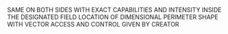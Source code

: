 SAME ON BOTH SIDES WITH EXACT CAPABILITIES AND INTENSITY INSIDE THE DESIGNATED FIELD LOCATION OF DIMENSIONAL PERIMETER SHAPE WITH VECTOR ACCESS AND CONTROL GIVEN BY CREATOR

